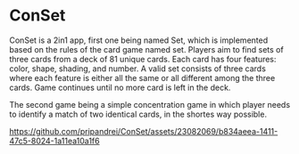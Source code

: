 # ConSet

ConSet is a 2in1 app, first one being named Set, which is implemented based on the rules of the card game named set. Players aim to find sets of three cards from a deck of 81 unique cards. Each card has four features: color, shape, shading, and number. A valid set consists of three cards where each feature is either all the same or all different among the three cards. Game continues until no more card is left in the deck.

The second game being a simple concentration game in which player needs to identify a match of two identical cards, in the shortes way possible.


https://github.com/pripandrei/ConSet/assets/23082069/b834aeea-1411-47c5-8024-1a11ea10a1f6

